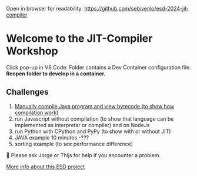 Open in browser for readability: https://github.com/sebivenlo/esd-2024-jit-compiler

# Welcome to the JIT-Compiler Workshop

Click pop-up in VS Code: Folder contains a Dev Container configuration file. **Reopen folder to develop in a container.**

## Challenges
1. [Manually compile Java program and view bytecode (to show how compilation work)](/implementation/JAVA/README.md)
2. run Javascript without compilation (to show that language can be implemented as interpretar or compiler) and on NodeJs
3. run Python with CPython and PyPy (to show with or without JIT)
4. JAVA example 10 minutes -???
5. sorting example (to see performance difference)




:speech_balloon: Please ask Jorge or Thijs for help if you encounter a problem.


[More info about this ESD project](introduction.md)